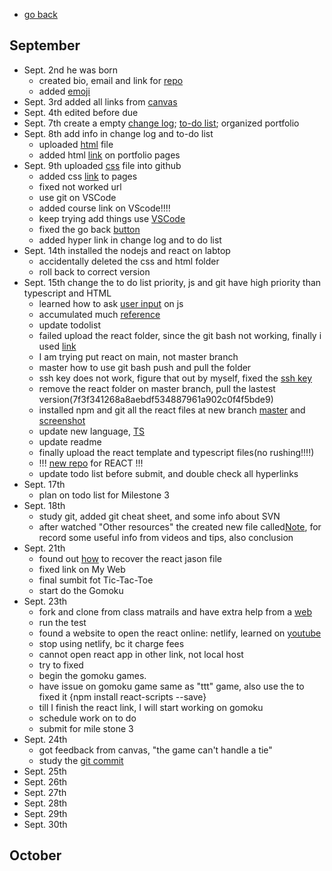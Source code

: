 - [go back](https://boyuan1228.github.io/)
## September

  - Sept. 2nd he was born
    - created bio, email and link for [repo](https://github.com/boyuan1228/boyuan1228.github.io/blob/main/README.md)
    - added [emoji](https://github.com/ikatyang/emoji-cheat-sheet/blob/master/README.md)
  - Sept. 3rd added all links from [canvas](https://udel.instructure.com/courses/1601987/pages/portfolio-description?module_item_id=21557713)
  - Sept. 4th edited before due
  - Sept. 7th create a empty [change log](https://github.com/boyuan1228/boyuan1228.github.io/blob/main/Required%20New%20Sections/Change%20Log.md); [to-do list](https://github.com/boyuan1228/boyuan1228.github.io/blob/main/Required%20New%20Sections/To%20Do.md); organized portfolio
  - Sept. 8th add info in change log and to-do list
    - uploaded [html](https://github.com/boyuan1228/boyuan1228.github.io/blob/main/Required%20New%20Sections/To%20Do.md) file
    - added html [link](https://boyuan1228.github.io/Achievements/boyuanpages.html) on portfolio pages
  - Sept. 9th uploaded [css](https://github.com/boyuan1228/boyuan1228.github.io/blob/main/Achievements/csspages.html) file into github
    - added css [link](https://boyuan1228.github.io/Achievements/csspages.html) to pages
    - fixed not worked url
    - use git on VSCode
    - added course link on VScode!!!!
    - keep trying add things use [VSCode](https://github.com/boyuan1228/boyuan1228.github.io/blob/main/Required%20New%20Sections/vscode.jpg)
    - fixed the go back [button](https://boyuan1228.github.io/)
    - added hyper link in change log and to do list
  - Sept. 14th installed the nodejs and react on labtop
    - accidentally deleted the css and html folder
    - roll back to correct version
  - Sept. 15th change the to do list priority, js and git have high priority than typescript and HTML
    - learned how to ask [user input](https://youtu.be/15oNAHVuwIE?t=144) on js
    - accumulated much [reference](https://www.w3schools.com/jsref/)
    - update todolist
    - failed upload the react folder, since the git bash not working, finally i used [link](https://www.cloudbees.com/blog/remote-origin-already-exists-error)
    - I am trying put react on main, not master branch
    - master how to use git bash push and pull the folder
    - ssh key does not work, figure that out by myself, fixed the [ssh key](git@github.com:boyuan1228/boyuan1228.github.io.git)
    - remove the react folder on master branch, pull the lastest version(7f3f341268a8aebdf534887961a902c0f4f5bde9)
    - installed npm and git all the react files at new branch [master](https://github.com/boyuan1228/boyuan1228.github.io/tree/master) and [screenshot](https://boyuan1228.github.io/Achievements/gitbash.png)
    - update new language, [TS](https://github.com/boyuan1228/boyuan1228.github.io/blob/main/Achievements/TypeS/index.ts)
    - update readme
    - finally upload the react template and typescript files(no rushing!!!!)
    - !!! [new repo](https://github.com/boyuan1228/react_app_boyuan.github.io) for REACT !!! 
    - update todo list before submit, and double check all hyperlinks
  - Sept. 17th
    - plan on todo list for Milestone 3
  - Sept. 18th
    - study git, added git cheat sheet, and some info about SVN
    - after watched "Other resources" the created new file called[Note](https://github.com/boyuan1228/boyuan1228.github.io/blob/main/Required%20New%20Sections/Note.md), for record some useful info from videos and tips, also conclusion
  - Sept. 21th
    - found out [how](https://stackoverflow.com/questions/47928735/react-scripts-is-not-recognized-as-an-internal-or-external-command) to recover the react jason file
    - fixed link on My Web
    - final sumbit fot Tic-Tac-Toe
    - start do the Gomoku
  - Sept. 23th
    - fork and clone from class matrails and have extra help from a [web](https://docs.github.com/en/get-started/quickstart/fork-a-repo)
    - run the test
    - found a website to open the react online: netlify, learned on [youtube](https://www.bing.com/videos/search?q=how+react+deploy+new+link&docid=608025635336626890&mid=3D55FFB2024D52A9942A3D55FFB2024D52A9942A&view=detail&FORM=VIRE)
    - stop using netlify, bc it charge fees
    - cannot open react app in other link, not local host
    - try to fixed 
    - begin the gomoku games.
    - have issue on gomoku game same as "ttt" game, also use the to fixed it {npm install react-scripts --save}
    - till I finish the react link, I will start working on gomoku
    - schedule work on to do
    - submit for mile stone 3
  - Sept. 24th
    - got feedback from canvas, "the game can't handle a tie"
    - study the [git commit](https://www.perforce.com/blog/vcs/git-best-practices-git-commit)
  - Sept. 25th
  - Sept. 26th
  - Sept. 27th
  - Sept. 28th
  - Sept. 29th
  - Sept. 30th


## October
